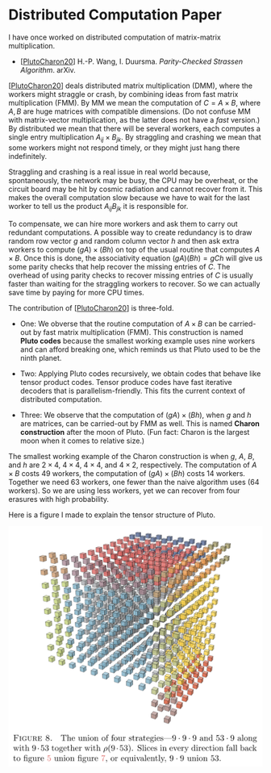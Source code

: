 
# Distributed Computation Paper

I have once worked on distributed computation of matrix-matrix multiplication.

* [[PlutoCharon20]]
  H.-P. Wang, I. Duursma.
  *Parity-Checked Strassen Algorithm*.
  arXiv.

[[PlutoCharon20]] deals distributed matrix multiplication (DMM), where the workers might straggle or
crash, by combining ideas from fast matrix multiplication (FMM).  By MM we mean the computation of
$C = A \times B$, where $A, B$ are huge matrices with compatible dimensions.  (Do not confuse MM
with matrix-vector multiplication, as the latter does not have a *fast* version.) By distributed we
mean that there will be several workers, each computes a single entry multiplication $A_{ij} \times
B_{jk}$.  By straggling and crashing we mean that some workers might not respond timely, or they
might just hang there indefinitely.

Straggling and crashing is a real issue in real world because, spontaneously, the network may be
busy, the CPU may be overheat, or the circuit board may be hit by cosmic radiation and cannot
recover from it.  This makes the overall computation slow because we have to wait for the last
worker to tell us the product $A_{ij}B_{jk}$ it is responsible for.

To compensate, we can hire more workers and ask them to carry out redundant computations.  A
possible way to create redundancy is to draw random row vector $g$ and random column vector $h$ and
then ask extra workers to compute $(gA) \times (Bh)$ on top of the usual routine that computes $A
\times B$.  Once this is done, the associativity equation $(gA)(Bh) = gCh$ will give us some parity
checks that help recover the missing entries of $C$.  The overhead of using parity checks to recover
missing entries of $C$ is usually faster than waiting for the straggling workers to recover.  So we
can actually save time by paying for more CPU times.

The contribution of [[PlutoCharon20]] is three-fold.

* One: We obverse that the routine computation of $A\times B$ can be carried-out by fast matrix
  multiplication (FMM).  This construction is named **Pluto codes** because the smallest working
  example uses nine workers and can afford breaking one, which reminds us that Pluto used to be the
  ninth planet.

* Two: Applying Pluto codes recursively, we obtain codes that behave like tensor product codes.
  Tensor produce codes have fast iterative decoders that is parallelism-friendly.  This fits the
  current context of distributed computation.

* Three: We observe that the computation of $(gA) \times (Bh)$, when $g$ and $h$ are matrices, can
  be carried-out by FMM as well.  This is named **Charon construction** after the moon of Pluto.
  (Fun fact: Charon is the largest moon when it comes to relative size.)
  
The smallest working example of the Charon construction is when $g$, $A$, $B$, and $h$ are $2 \times
4$, $4 \times 4$, $4 \times 4$, and $4 \times 2$, respectively.  The computation of $A \times B$
costs 49 workers, the computation of $(gA) \times (Bh)$ costs 14 workers.  Together we need 63
workers, one fewer than the naive algorithm uses (64 workers).  So we are using less workers, yet we
can recover from four erasures with high probability.

Here is a figure I made to explain the tensor structure of Pluto.

![A 3-dimensional arraay of cubes, each representing a CPU core](tensor.png)

[PlutoCharon20]: https://arxiv.org/abs/2011.15082
